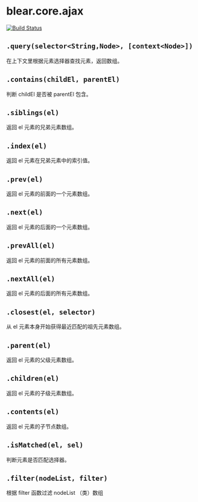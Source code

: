 # blear.core.ajax

[![Build Status][travis-img]][travis-url] 

[travis-img]: https://travis-ci.org/blearjs/blear.core.ajax.svg?branch=master
[travis-url]: https://travis-ci.org/blearjs/blear.core.ajax

## `.query(selector<String,Node>, [context<Node>])`
在上下文里根据元素选择器查找元素，返回数组。


## `.contains(childEl, parentEl)`
判断 childEl 是否被 parentEl 包含。


## `.siblings(el)`
返回 el 元素的兄弟元素数组。


## `.index(el)`
返回 el 元素在兄弟元素中的索引值。


## `.prev(el)`
返回 el 元素的前面的一个元素数组。


## `.next(el)`
返回 el 元素的后面的一个元素数组。


## `.prevAll(el)`
返回 el 元素的前面的所有元素数组。


## `.nextAll(el)`
返回 el 元素的后面的所有元素数组。



## `.closest(el, selector)`
从 el 元素本身开始获得最近匹配的祖先元素数组。


## `.parent(el)`
返回 el 元素的父级元素数组。


## `.children(el)`
返回 el 元素的子级元素数组。


## `.contents(el)`
返回 el 元素的子节点数组。



## `.isMatched(el, sel)`
判断元素是否匹配选择器。


## `.filter(nodeList, filter)`
根据 filter 函数过滤 nodeList （类）数组



